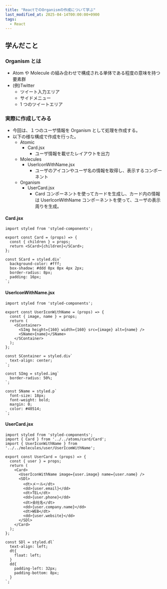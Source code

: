 ```yaml
---
title: "ReactでのOrganismの作成について学ぶ"
last_modified_at: 2025-04-14T00:00:00+0900
tags:
  - React
---
```


## 学んだこと

### Organism とは

- Atom や Molecule の組み合わせで構成される単体である程度の意味を持つ要素群
- (例)Twitter
  - ツイート入力エリア
  - サイドメニュー
  - 1 つのツイートエリア

### 実際に作成してみる

- 今回は、１つのユーザ情報を Organism として処理を作成する。
- 以下の様な構成で作成を行った。
  - Atomic
    - Card.jsx
      - ユーザ情報を載せたレイアウトを出力
  - Molecules
    - UserIconWithName.jsx
      - ユーザのアイコンやユーザ名の情報を取得し、表示するコンポーネント
  - Organism
    - UserCard.jsx
      - Card コンポーネントを使ってカードを生成し、カード内の情報は UserIconWithName コンポーネントを使って、ユーザの表示周りを生成。

#### Card.jsx

```
import styled from 'styled-components';

export const Card = (props) => {
  const { children } = props;
  return <SCard>{children}</SCard>;
};

const SCard = styled.div`
  background-color: #fff;
  box-shadow: #ddd 0px 0px 4px 2px;
  border-radius: 8px;
  padding: 16px;
`;

```

#### UserIconWithName.jsx

```
import styled from 'styled-components';

export const UserIconWithName = (props) => {
  const { image, name } = props;
  return (
    <SContainer>
      <SImg height={160} width={160} src={image} alt={name} />
      <SName>{name}</SName>
    </SContainer>
  );
};

const SContainer = styled.div`
  text-align: center;
`;

const SImg = styled.img`
  border-radius: 50%;
`;

const SName = styled.p`
  font-size: 18px;
  font-weight: bold;
  margin: 0;
  color: #40514;
`;

```

#### UserCard.jsx

```
import styled from 'styled-components';
import { Card } from '../../atoms/card/Card';
import { UserIconWithName } from '../../molecules/user/UserIcomWithName';

export const UserCard = (props) => {
  const { user } = props;
  return (
    <Card>
      <UserIconWithName image={user.image} name={user.name} />
      <SDl>
        <dt>メール</dt>
        <dd>{user.email}</dd>
        <dt>TEL</dt>
        <dd>{user.phone}</dd>
        <dt>会社名</dt>
        <dd>{user.company.name}</dd>
        <dt>WEB</dt>
        <dd>{user.website}</dd>
      </SDl>
    </Card>
  );
};

const SDl = styled.dl`
  text-align: left;
  dt{
    float: left;
  }
  dd{
    padding-left: 32px;
    padding-bottom: 8px;
  }
`;

```

